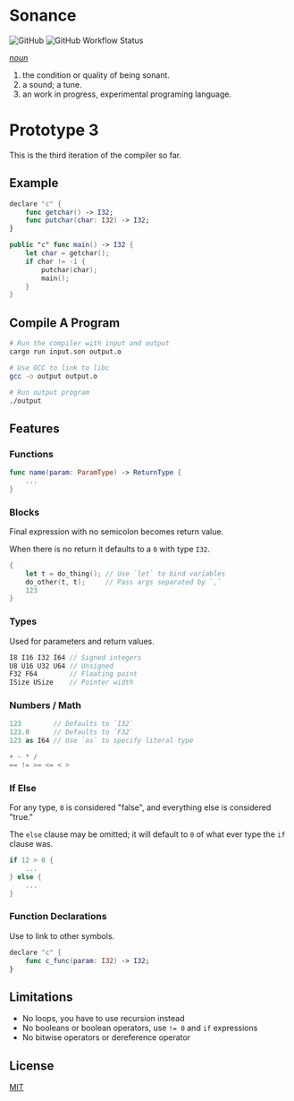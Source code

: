 # Sonance

![GitHub](https://img.shields.io/github/license/Jdender/sonancelang)
![GitHub Workflow Status](https://img.shields.io/github/workflow/status/Jdender/sonancelang/Continuous%20integration)

[_noun_](https://www.dictionary.com/browse/sonance)

1. the condition or quality of being sonant.
2. a sound; a tune.
3. an work in progress, experimental programing language.

# Prototype 3

This is the third iteration of the compiler so far.

## Example

```swift
declare "c" {
    func getchar() -> I32;
    func putchar(char: I32) -> I32;
}

public "c" func main() -> I32 {
    let char = getchar();
    if char != -1 {
        putchar(char);
        main();
    }
}
```

## Compile A Program

```bash
# Run the compiler with input and output
cargo run input.son output.o

# Use GCC to link to libc
gcc -o output output.o

# Run output program
./output
```

## Features

### Functions

```swift
func name(param: ParamType) -> ReturnType {
    ...
}
```

### Blocks

Final expression with no semicolon becomes return value.

When there is no return it defaults to a `0` with type `I32`.

```swift
{
    let t = do_thing(); // Use `let` to bind variables
    do_other(t, t);     // Pass args separated by `,`
    123
}
```

### Types

Used for parameters and return values.

```swift
I8 I16 I32 I64 // Signed integers
U8 U16 U32 U64 // Unsigned
F32 F64        // Floating point
ISize USize    // Pointer width
```

### Numbers / Math

```swift
123        // Defaults to `I32`
123.0      // Defaults to `F32`
123 as I64 // Use `as` to specify literal type

+ - * /
== != >= <= < >
```

### If Else

For any type, `0` is considered "false", and everything else is considered "true."

The `else` clause may be omitted; it will default to `0` of what ever type the `if` clause was.

```swift
if 12 > 0 {
    ...
} else {
    ...
}
```

### Function Declarations

Use to link to other symbols.

```swift
declare "c" {
    func c_func(param: I32) -> I32;
}
```

## Limitations

- No loops, you have to use recursion instead
- No booleans or boolean operators, use `!= 0` and `if` expressions
- No bitwise operators or dereference operator

## License

[MIT](https://choosealicense.com/licenses/mit/)
